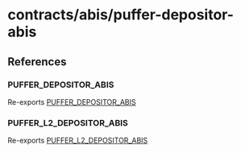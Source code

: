 # contracts/abis/puffer-depositor-abis

## References

### PUFFER\_DEPOSITOR\_ABIS

Re-exports [PUFFER_DEPOSITOR_ABIS](puffer-depositor-abis.md#puffer_depositor_abis)

### PUFFER\_L2\_DEPOSITOR\_ABIS

Re-exports [PUFFER_L2_DEPOSITOR_ABIS](puffer-depositor-abis.md#puffer_l2_depositor_abis)
